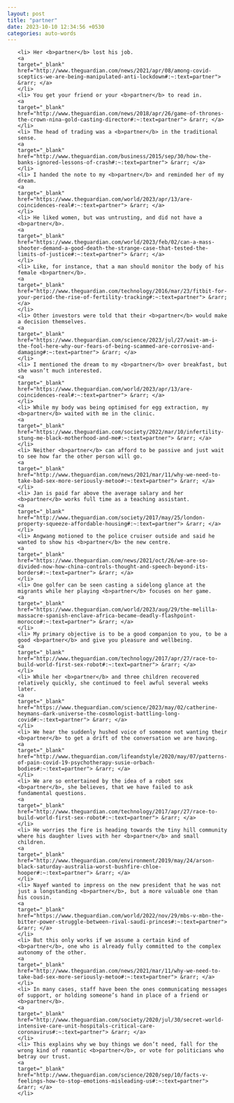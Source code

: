 ```yaml
---
layout: post
title: "partner"
date: 2023-10-10 12:34:56 +0530
categories: auto-words
---
```

<ol>

    <li> Her <b>partner</b> lost his job.
    <a 
    target="_blank" 
    href="http://www.theguardian.com/news/2021/apr/08/among-covid-sceptics-we-are-being-manipulated-anti-lockdown#:~:text=partner"> &rarr; </a>
    </li>
    <li> You get your friend or your <b>partner</b> to read in.
    <a 
    target="_blank" 
    href="http://www.theguardian.com/news/2018/apr/26/game-of-thrones-the-crown-nina-gold-casting-director#:~:text=partner"> &rarr; </a>
    </li>
    <li> The head of trading was a <b>partner</b> in the traditional sense.
    <a 
    target="_blank" 
    href="http://www.theguardian.com/business/2015/sep/30/how-the-banks-ignored-lessons-of-crash#:~:text=partner"> &rarr; </a>
    </li>
    <li> I handed the note to my <b>partner</b> and reminded her of my dream.
    <a 
    target="_blank" 
    href="https://www.theguardian.com/world/2023/apr/13/are-coincidences-real#:~:text=partner"> &rarr; </a>
    </li>
    <li> He liked women, but was untrusting, and did not have a <b>partner</b>.
    <a 
    target="_blank" 
    href="https://www.theguardian.com/world/2023/feb/02/can-a-mass-shooter-demand-a-good-death-the-strange-case-that-tested-the-limits-of-justice#:~:text=partner"> &rarr; </a>
    </li>
    <li> Like, for instance, that a man should monitor the body of his female <b>partner</b>.
    <a 
    target="_blank" 
    href="http://www.theguardian.com/technology/2016/mar/23/fitbit-for-your-period-the-rise-of-fertility-tracking#:~:text=partner"> &rarr; </a>
    </li>
    <li> Other investors were told that their <b>partner</b> would make a decision themselves.
    <a 
    target="_blank" 
    href="https://www.theguardian.com/science/2023/jul/27/wait-am-i-the-fool-here-why-our-fears-of-being-scammed-are-corrosive-and-damaging#:~:text=partner"> &rarr; </a>
    </li>
    <li> I mentioned the dream to my <b>partner</b> over breakfast, but she wasn’t much interested.
    <a 
    target="_blank" 
    href="https://www.theguardian.com/world/2023/apr/13/are-coincidences-real#:~:text=partner"> &rarr; </a>
    </li>
    <li> While my body was being optimised for egg extraction, my <b>partner</b> waited with me in the clinic.
    <a 
    target="_blank" 
    href="https://www.theguardian.com/society/2022/mar/10/infertility-stung-me-black-motherhood-and-me#:~:text=partner"> &rarr; </a>
    </li>
    <li> Neither <b>partner</b> can afford to be passive and just wait to see how far the other person will go.
    <a 
    target="_blank" 
    href="http://www.theguardian.com/news/2021/mar/11/why-we-need-to-take-bad-sex-more-seriously-metoo#:~:text=partner"> &rarr; </a>
    </li>
    <li> Jan is paid far above the average salary and her <b>partner</b> works full time as a teaching assistant.
    <a 
    target="_blank" 
    href="http://www.theguardian.com/society/2017/may/25/london-property-squeeze-affordable-housing#:~:text=partner"> &rarr; </a>
    </li>
    <li> Angwang motioned to the police cruiser outside and said he wanted to show his <b>partner</b> the new centre.
    <a 
    target="_blank" 
    href="https://www.theguardian.com/news/2021/oct/26/we-are-so-divided-now-how-china-controls-thought-and-speech-beyond-its-borders#:~:text=partner"> &rarr; </a>
    </li>
    <li> One golfer can be seen casting a sidelong glance at the migrants while her playing <b>partner</b> focuses on her game.
    <a 
    target="_blank" 
    href="https://www.theguardian.com/world/2023/aug/29/the-melilla-massacre-spanish-enclave-africa-became-deadly-flashpoint-morocco#:~:text=partner"> &rarr; </a>
    </li>
    <li> My primary objective is to be a good companion to you, to be a good <b>partner</b> and give you pleasure and wellbeing.
    <a 
    target="_blank" 
    href="http://www.theguardian.com/technology/2017/apr/27/race-to-build-world-first-sex-robot#:~:text=partner"> &rarr; </a>
    </li>
    <li> While her <b>partner</b> and three children recovered relatively quickly, she continued to feel awful several weeks later.
    <a 
    target="_blank" 
    href="https://www.theguardian.com/science/2023/may/02/catherine-heymans-dark-universe-the-cosmologist-battling-long-covid#:~:text=partner"> &rarr; </a>
    </li>
    <li> We hear the suddenly hushed voice of someone not wanting their <b>partner</b> to get a drift of the conversation we are having.
    <a 
    target="_blank" 
    href="http://www.theguardian.com/lifeandstyle/2020/may/07/patterns-of-pain-covid-19-psychotherapy-susie-orbach-bodies#:~:text=partner"> &rarr; </a>
    </li>
    <li> We are so entertained by the idea of a robot sex <b>partner</b>, she believes, that we have failed to ask fundamental questions.
    <a 
    target="_blank" 
    href="http://www.theguardian.com/technology/2017/apr/27/race-to-build-world-first-sex-robot#:~:text=partner"> &rarr; </a>
    </li>
    <li> He worries the fire is heading towards the tiny hill community where his daughter lives with her <b>partner</b> and small children.
    <a 
    target="_blank" 
    href="http://www.theguardian.com/environment/2019/may/24/arson-black-saturday-australia-worst-bushfire-chloe-hooper#:~:text=partner"> &rarr; </a>
    </li>
    <li> Nayef wanted to impress on the new president that he was not just a longstanding <b>partner</b>, but a more valuable one than his cousin.
    <a 
    target="_blank" 
    href="https://www.theguardian.com/world/2022/nov/29/mbs-v-mbn-the-bitter-power-struggle-between-rival-saudi-princes#:~:text=partner"> &rarr; </a>
    </li>
    <li> But this only works if we assume a certain kind of <b>partner</b>, one who is already fully committed to the complex autonomy of the other.
    <a 
    target="_blank" 
    href="http://www.theguardian.com/news/2021/mar/11/why-we-need-to-take-bad-sex-more-seriously-metoo#:~:text=partner"> &rarr; </a>
    </li>
    <li> In many cases, staff have been the ones communicating messages of support, or holding someone’s hand in place of a friend or <b>partner</b>.
    <a 
    target="_blank" 
    href="http://www.theguardian.com/society/2020/jul/30/secret-world-intensive-care-unit-hospitals-critical-care-coronavirus#:~:text=partner"> &rarr; </a>
    </li>
    <li> This explains why we buy things we don’t need, fall for the wrong kind of romantic <b>partner</b>, or vote for politicians who betray our trust.
    <a 
    target="_blank" 
    href="http://www.theguardian.com/science/2020/sep/10/facts-v-feelings-how-to-stop-emotions-misleading-us#:~:text=partner"> &rarr; </a>
    </li>